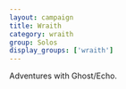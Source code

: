 ```yaml
---
layout: campaign
title: Wraith
category: wraith
group: Solos
display_groups: ['wraith']
---
```


Adventures with Ghost/Echo.
